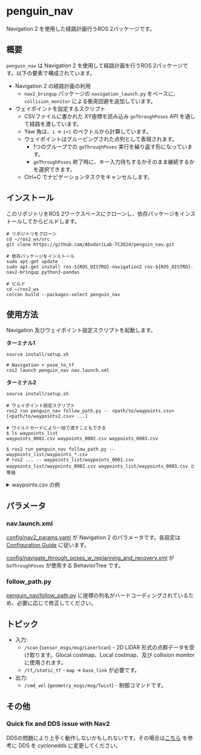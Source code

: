 # penguin_nav

Navigation 2 を使用した経路計画行うROS 2パッケージです。

## 概要

`penguin_nav` は Navigation 2 を使用して経路計画を行うROS 2パッケージです。以下の要素で構成されています。

- Navigation 2 の経路計画の利用
    - `nav2_bringup` パッケージの `navigation_launch.py` をベースに、 `collision_monitor` による衝突回避を追加しています。
- ウェイポイントを設定するスクリプト
    - CSVファイルに書かれた XY座標を読み込み `goThroughPoses` API を通して経路を渡しています。
    - Yaw 角は、`i` -> `i+1` のベクトルから計算しています。
    - ウェイポイントはグルーピングされた点列として表現されます。
        - 1つのグループでの `goThroughPoses` 実行を繰り返す形になっています。
        - `goThroughPoses` 終了時に、キー入力待ちするかそのまま継続するかを選択できます。
    - Ctrl+C でナビゲーションタスクをキャンセルします。

## インストール

このリポジトリをROS 2ワークスペースにクローンし、依存パッケージをインストールしてからビルドします。

```shell
# リポジトリをクローン
cd ~/ros2_ws/src
git clone https://github.com/AbudoriLab-TC2024/penguin_nav.git

# 依存パッケージをインストール
sudo apt-get update
sudo apt-get install ros-${ROS_DISTRO}-navigation2 ros-${ROS_DISTRO}-nav2-bringup python3-pandas

# ビルド
cd ~/ros2_ws
colcon build --packages-select penguin_nav
```

## 使用方法

Navigation 及びウェイポイント設定スクリプトを起動します。

**ターミナル1**

```shell
source install/setup.sh

# Navigation + pose_to_tf
ros2 launch penguin_nav nav.launch.xml
```

**ターミナル2**


```shell
source install/setup.sh

# ウェイポイント設定スクリプト
ros2 run penguin_nav follow_path.py -- <path/to/waypoints.csv> [<path/to/waypoints2.csv> ...]
```

```shell
# ワイルドカードにより一括で渡すこともできる
$ ls waypoints_list
waypoints_0001.csv waypoints_0002.csv waypoints_0003.csv

$ ros2 run penguin_nav follow_path.py -- waypoints_list/waypoints_*.csv
# ros2 ... -- waypoints_list/waypoints_0001.csv waypoints_list/waypoints_0002.csv waypoints_list/waypoints_0003.csv と等価
```

<details><summary>waypoints.csv の例</summary>

```csv
x,y,action
1,0
2,0
3,0,stop
4,0
5,0
6,0,continue
7,0
8,0
9,0
```

ウェイポイントは、action列に文字が入っていたらそこを境界としてグループに分割されます。1つのグループが2点以上持つようにしてください。最後の行のactionが空の場合は暗黙的に `stop` と解釈します。

- `stop` : 一時停止しキー入力待ちする
- `continue` : キー入力を待たず、次のグループを開始する

</details>


## パラメータ

### nav.launch.xml

[config/nav2_params.yaml](./config/nav2_params.yaml) が Navigation 2 のパラメータです。各設定は [Configuration Guide](https://docs.nav2.org/configuration/index.html) に従います。

[config/navigate_through_poses_w_replanning_and_recovery.xml](./config/navigate_through_poses_w_replanning_and_recovery.xml) が `GoThroughPoses` が使用する BehaviorTree です。


### follow_path.py

[penguin_nav/follow_path.py](./penguin_nav/follow_path.py) に座標の列名がハードコーディングされているため、必要に応じて修正してください。

## トピック

- 入力:
    - `/scan` (`sensor_msgs/msg/LaserScan`) - 2D LiDAR 形式の点群データを受け取ります。Glocal costmap、Local costmap、及び collision monitor に使用されます。
    - `/tf`,`/static_tf` - `map` -> `base_link` が必要です。
- 出力:
    - `/cmd_vel` (`geometry_msgs/msg/Twist`) - 制御コマンドです。


## その他

### Quick fix and DDS issue with Nav2

DDSの問題により上手く動作しないかもしれないです。その場合は[こちら](https://roboticsbackend.com/ros2-nav2-tutorial/#Quick_fix_and_DDS_issue_with_Nav2) を参考に DDS を cyclonedds に変更してください。
